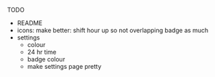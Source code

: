 TODO 
- README
- icons: make better: shift hour up so not overlapping badge as much
- settings
  - colour
  - 24 hr time
  - badge colour
  - make settings page pretty
